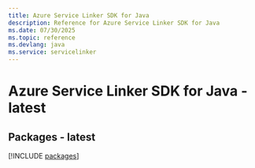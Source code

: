 ```yaml
---
title: Azure Service Linker SDK for Java
description: Reference for Azure Service Linker SDK for Java
ms.date: 07/30/2025
ms.topic: reference
ms.devlang: java
ms.service: servicelinker
---
```

# Azure Service Linker SDK for Java - latest
## Packages - latest
[!INCLUDE [packages](service-linker-index.md)]